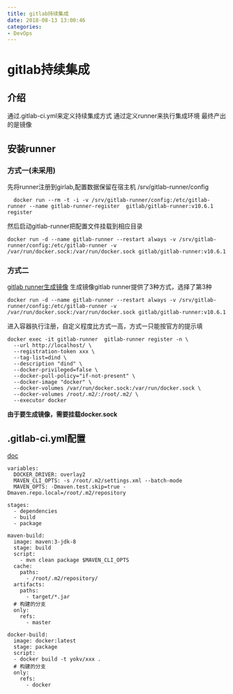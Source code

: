 ```yaml
---
title: gitlab持续集成
date: 2018-08-13 13:00:46
categories: 
- DevOps
---
```


# gitlab持续集成

## 介绍
通过.gitlab-ci.yml来定义持续集成方式
通过定义runner来执行集成环境
最终产出的是镜像
## 安装runner
<!--more-->
### 方式一(未采用)
先将runner注册到girlab,配置数据保留在宿主机 /srv/gitlab-runner/config
```
  docker run --rm -t -i -v /srv/gitlab-runner/config:/etc/gitlab-runner --name gitlab-runner-register  gitlab/gitlab-runner:v10.6.1 register
```
然后启动gitlab-runner把配置文件挂载到相应目录
```
docker run -d --name gitlab-runner --restart always -v /srv/gitlab-runner/config:/etc/gitlab-runner -v /var/run/docker.sock:/var/run/docker.sock gitlab/gitlab-runner:v10.6.1
```
### 方式二
[gitlab runner生成镜像](https://docs.gitlab.com/ce/ci/docker/using_docker_build.html)
生成镜像gitlab runner提供了3种方式，选择了第3种
```
docker run -d --name gitlab-runner --restart always -v /srv/gitlab-runner/config:/etc/gitlab-runner -v /var/run/docker.sock:/var/run/docker.sock gitlab/gitlab-runner:v10.6.1
```
进入容器执行注册，自定义程度比方式一高，方式一只能按官方的提示填
```
docker exec -it gitlab-runner  gitlab-runner register -n \
  --url http://localhost/ \
  --registration-token xxx \
  --tag-list=dind \
  --description "dind" \
  --docker-privileged=false \
  --docker-pull-policy="if-not-present" \
  --docker-image "docker" \
  --docker-volumes /var/run/docker.sock:/var/run/docker.sock \
  --docker-volumes /root/.m2/:/root/.m2/ \
  --executor docker
```
**由于要生成镜像，需要挂载docker.sock**


## .gitlab-ci.yml配置
[doc](https://docs.gitlab.com/ce/ci/yaml/)
```
variables:
  DOCKER_DRIVER: overlay2
  MAVEN_CLI_OPTS: -s /root/.m2/settings.xml --batch-mode
  MAVEN_OPTS: -Dmaven.test.skip=true -Dmaven.repo.local=/root/.m2/repository

stages:
  - dependencies
  - build
  - package

maven-build:
  image: maven:3-jdk-8
  stage: build
  script:
    - mvn clean package $MAVEN_CLI_OPTS
  cache:
    paths:
      - /root/.m2/repository/
  artifacts:
    paths:
      - target/*.jar
  # 构建的分支
  only:
    refs:
      - master

docker-build:
  image: docker:latest
  stage: package
  script:
  - docker build -t yokv/xxx .
  # 构建的分支
  only:
    refs:
      - docker
```